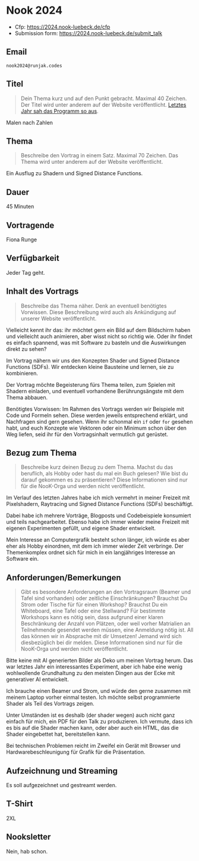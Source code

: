 # Nook 2024

- Cfp: https://2024.nook-luebeck.de/cfp
- Submission form: https://2024.nook-luebeck.de/submit_talk

## Email

`nook2024@runjak.codes`

## Titel

> Dein Thema kurz und auf den Punkt gebracht. Maximal 40 Zeichen. Der Titel wird unter anderem auf der Website veröffentlicht.
> [Letztes Jahr sah das Programm so aus](https://2023.nook-luebeck.de/schedule/#day0).

Malen nach Zahlen

## Thema

> Beschreibe den Vortrag in einem Satz. Maximal 70 Zeichen. Das Thema wird unter anderem auf der Website veröffentlicht.

Ein Ausflug zu Shadern und Signed Distance Functions.

## Dauer

45 Minuten

## Vortragende

Fiona Runge

## Verfügbarkeit

Jeder Tag geht.

## Inhalt des Vortrags

> Beschreibe das Thema näher. Denk an eventuell benötigtes Vorwissen.
> Diese Beschreibung wird auch als Ankündigung auf unserer Website veröffentlicht.

Vielleicht kennt ihr das: ihr möchtet gern ein Bild auf dem Bildschirm haben und vielleicht auch animieren, aber wisst nicht so richtig wie. Oder ihr findet es einfach spannend, was mit Software zu basteln und die Auswirkungen direkt zu sehen?

Im Vortrag nähern wir uns den Konzepten Shader und Signed Distance Functions (SDFs).
Wir entdecken kleine Bausteine und lernen, sie zu kombinieren.

Der Vortrag möchte Begeisterung fürs Thema teilen, zum Spielen mit Shadern einladen,
und eventuell vorhandene Berührungsängste mit dem Thema abbauen.

Benötigtes Vorwissen:
Im Rahmen des Vortrags werden wir Beispiele mit Code und Formeln sehen.
Diese werden jeweils entsprechend erklärt, und Nachfragen sind gern gesehen.
Wenn ihr schonmal ein `if` oder `for` gesehen habt,
und euch Konzepte wie Vektoren oder ein Minimum schon über den Weg liefen,
seid ihr für den Vortragsinhalt vermutlich gut gerüstet.

## Bezug zum Thema

> Beschreibe kurz deinen Bezug zu dem Thema.
> Machst du das beruflich, als Hobby oder hast du mal ein Buch gelesen?
> Wie bist du darauf gekommen es zu präsentieren?
> Diese Informationen sind nur für die NooK-Orga und werden nicht veröffentlicht.

Im Verlauf des letzten Jahres habe ich mich vermehrt in meiner Freizeit mit Pixelshadern, Raytracing und Signed Distance Functions (SDFs) beschäftigt.

Dabei habe ich mehrere Vorträge, Blogposts und Codebeispiele konsumiert und teils nachgearbeitet.
Ebenso habe ich immer wieder meine Freizeit mit eigenen Experimenten gefüllt, und eigene Shader entwickelt.

Mein Interesse an Computergrafik besteht schon länger, ich würde es aber eher als Hobby einordnen, mit dem ich immer wieder Zeit verbringe. Der Themenkomplex ordnet sich für mich in ein langjähriges Interesse an Software ein.

## Anforderungen/Bemerkungen

> Gibt es besondere Anforderungen an den Vortragsraum (Beamer und Tafel sind vorhanden) oder zeitliche Einschränkungen?
> Brauchst Du Strom oder Tische für für einen Workshop?
> Brauchst Du ein Whiteboard, eine Tafel oder eine Stellwand?
> Für bestimmte Workshops kann es nötig sein, dass aufgrund einer klaren Beschränkung der Anzahl von Plätzen,
> oder weil vorher Matrialien an Teilnehmende gesendet werden müssen, eine Anmeldung nötig ist.
> All das können wir in Absprache mit dir Umsetzen!
> Jemand wird sich diesbezüglich bei dir melden.
> Diese Informationen sind nur für die NooK-Orga und werden nicht veröffentlicht.

Bitte keine mit AI generierten Bilder als Deko um meinen Vortrag herum.
Das war letztes Jahr ein interessantes Experiment,
aber ich habe eine wenig wohlwollende Grundhaltung zu den meisten Dingen aus der Ecke mit generativer AI entwickelt.

Ich brauche einen Beamer und Strom, und würde den gerne zusammen mit meinem Laptop vorher einmal testen.
Ich möchte selbst programmierte Shader als Teil des Vortrags zeigen.

Unter Umständen ist es deshalb (der shader wegen) auch nicht ganz einfach für mich, ein PDF für den Talk zu produzieren.
Ich vermute, dass ich es bis auf die Shader machen kann, oder aber auch ein HTML, das die Shader eingebettet hat, bereitstellen kann.

Bei technischen Problemen reicht im Zweifel ein Gerät mit Browser und Hardwarebeschleunigung für Grafik für die Präsentation.

## Aufzeichnung und Streaming

Es soll aufgezeichnet und gestreamt werden.

## T-Shirt

2XL

## Nooksletter

Nein, hab schon.
